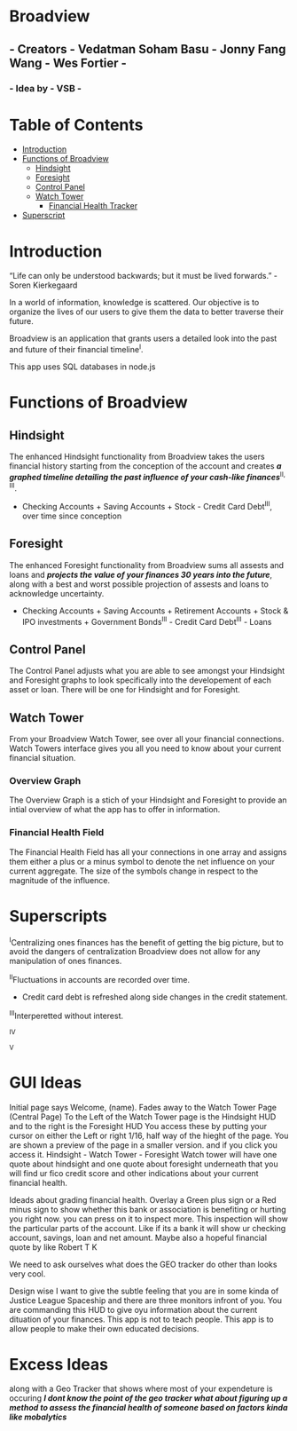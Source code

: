 # Broadview
## - Creators - Vedatman Soham Basu - Jonny Fang Wang - Wes Fortier -
### - Idea by - VSB -

# Table of Contents
* [Introduction](#introduction)
* [Functions of Broadview](#functions-of-broadview)
  * [Hindsight](#hindsight)
  * [Foresight](#foresight)
  * [Control Panel](#control-panel)
  * [Watch Tower](#watch-tower)
    * [Financial Health Tracker](#financial-health-field)
* [Superscript](#superscript)

# Introduction                                                                                                  
“Life can only be understood backwards; but it must be lived forwards.”
                                                  - Soren Kierkegaard

In a world of information, knowledge is scattered. Our objective is to organize the lives of our users to give them the data to better traverse their future.

Broadview is an application that grants users a detailed look into the past and future of their financial timeline<sup>I</sup>. 

This app uses SQL databases in node.js

# Functions of Broadview

## Hindsight
The enhanced Hindsight functionality from Broadview takes the users financial history starting from the conception of the account and creates ___a graphed timeline detailing the past influence of your cash-like finances___<sup>II, III</sup>.

- Checking Accounts + Saving Accounts + Stock - Credit Card Debt<sup>III</sup>, over time since conception

## Foresight
The enhanced Foresight functionality from Broadview sums all assests and loans and ___projects the value of your finances 30 years into the future___, along with a best and worst possible projection of assests and loans to acknowledge uncertainty. 

- Checking Accounts + Saving Accounts + Retirement Accounts + Stock & IPO investments + Government Bonds<sup>III</sup> - Credit Card Debt<sup>III</sup> - Loans

## Control Panel
The Control Panel adjusts what you are able to see amongst your Hindsight and Foresight graphs to look specifically into the developement of each asset or loan. There will be one for Hindsight and for Foresight.

## Watch Tower
From your Broadview Watch Tower, see over all your financial connections. Watch Towers interface gives you all you need to know about your current financial situation.

### Overview Graph
The Overview Graph is a stich of your Hindsight and Foresight to provide an intial overview of what the app has to offer in information.

### Financial Health Field
The Financial Health Field has all your connections in one array and assigns them either a plus or a minus symbol to denote the net influence on your current aggregate. The size of the symbols change in respect to the magnitude of the influence.

# Superscripts
<sup>I</sup>Centralizing ones finances has the benefit of getting the big picture, but to avoid the dangers of centralization Broadview does not allow for any manipulation of ones finances.

<sup>II</sup>Fluctuations in accounts are recorded over time.
- Credit card debt is refreshed along side changes in the credit statement.

<sup>III</sup>Interperetted without interest.

<sup>IV</sup>

<sup>V</sup>

# GUI Ideas
Initial page says Welcome, (name). Fades away to the Watch Tower Page (Central Page)
To the Left of the Watch Tower page is the Hindsight HUD and to the right is the Foresight HUD
You access these by putting your cursor on either the Left or right 1/16, half way of the hieght of the page. 
You are shown a preview of the page in a smaller version. and if you click you access it.
Hindsight - Watch Tower - Foresight
Watch tower will have one quote about hindsight and one quote about foresight
underneath that you will find ur fico credit score and other indications about your current financial health. 

Ideads about grading financial health. Overlay a Green plus sign or a Red minus sign to show whether this bank or association is benefiting or hurting you right now. you can press on it to inspect more. This inspection will show the particular parts of the account. Like if its a bank it will show ur checking account, savings, loan and net amount. Maybe also a hopeful financial quote by like Robert T K

We need to ask ourselves what does the GEO tracker do other than looks very cool.

Design wise I want to give the subtle feeling that you are in some kinda of Justice League Spaceship and there are three monitors infront of you. You are commanding this HUD to give oyu information about the current dituation of your finances. This app is not to teach people. This app is to allow people to make their own educated decisions. 

# Excess Ideas
 along with a Geo Tracker that shows where most of your expendeture is occuring ___I dont know the point of the geo tracker what about figuring up a method to assess the financial health of someone based on factors kinda like mobalytics___
